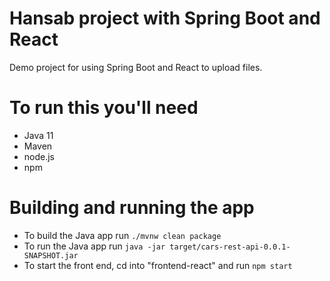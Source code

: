 # Hansab project with Spring Boot and React
Demo project for using Spring Boot and React to upload files. 

# To run this you'll need
- Java 11
- Maven
- node.js
- npm

# Building and running the app
- To build the Java app run `./mvnw clean package`
- To run the Java app run `java -jar target/cars-rest-api-0.0.1-SNAPSHOT.jar`
- To start the front end, cd into "frontend-react" and run `npm start`
